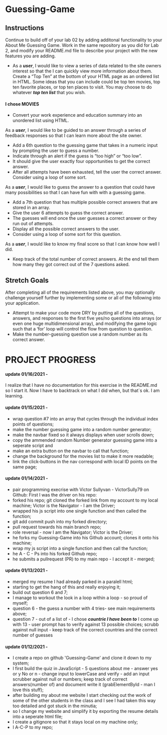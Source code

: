 # Guessing-Game

## Instructions
Continue to build off of your lab 02 by adding additonal functionality to your About Me Guessing Game. Work in the same repository as you did for Lab 2, and modify your README.md file to describe your project with the new features you are adding.

+ As a ***user***, I would like to view a series of data related to the site owners interest so that the I can quickly view more information about them.
Create a “Top Ten” at the bottom of your HTML page as an ordered list in HTML. Some ideas that you can include could be top ten movies, top ten favorite places, or top ten places to visit. You may choose to do whatever ***top ten list*** that you wish.

#### I chose MOVIES

- Convert your work experience and education summary into an unordered list using HTML.


As a ***user***, I would like to be guided to an answer through a series of feedback responses so that I can learn more about the site owner.
- Add a 6th question to the guessing game that takes in a numeric input by prompting the user to guess a number.
- Indicate through an alert if the guess is “too high” or “too low”.
- It should give the user exactly four opportunities to get the correct answer.
- After all attempts have been exhausted, tell the user the correct answer. Consider using a loop of some sort.


As a ***user***, I would like to guess the answer to a question that could have many possibilities so that I can have fun with with a guessing game.
- Add a 7th question that has multiple possible correct answers that are stored in an array.
- Give the user 6 attempts to guess the correct answer.
- The guesses will end once the user guesses a correct answer or they run out of attempts.
- Display all the possible correct answers to the user.
- Consider using a loop of some sort for this question.


As a ***user***, I would like to know my final score so that I can know how well I did.
- Keep track of the total number of correct answers. At the end tell them how many they got correct out of the 7 questions asked.

## Stretch Goals
After completing all of the requirements listed above, you may optionally challenge yourself further by implementing some or all of the following into your application.

+ Attempt to make your code more DRY by putting all of the questions, answers, and responses to the first five yes/no questions into arrays (or even one huge multidimensional array), and modifying the game logic such that a ‘for’ loop will control the flow from question to question.
+ Make the number-guessing question use a random number as its correct answer.

# PROJECT PROGRESS

#### update 01/16/2021 - 
I realize that I have no documentation for this exercise in the README.md so I start it. Now I have to backtrack on what I did when, but that`s ok. I am learning.

#### update 01/15/2021 - 
+ wrap question #7 into an array that cycles through the individual index points of questions; 
+ make the number guessing game into a random number generator;
+ make the navbar fixed so it always displays when user scrolls down;
+ copy the ammended random Number generator guessing game into a seperate script and 
+ make an extra button on the navbar to call that function;
+ change the background for the movies list to make it more readable;
+ link the click-buttons in the nav correspond with local ID points on the same page;

#### update 01/14/2021 -
+ pair programming execrise with Victor Sullyvan - VictorSully79 on Github:
First I was the driver on his repo:
+ forked his repo; git cloned the forked link from my account to my local machine; Victor is the Navigator - I am the Driver;
+ wrapped his js script into one single function and then called the function;
+ git add commit push into my forked directory;
+ pull request towards his main branch repo;
+ role reversal - now I am the Navigator; Victor is the Driver;
+ he forks my Guessing-Game into his Github account; clones it onto his machine;
+ wrap my js script into a single function and then call the function;
+ he A - C - Ps into his forked Github repo;
+ he submits a pullrequest (PR) to my main repo - I accept it - merged; 

#### update 01/13/2021 -
+ merged my resume I had already parked in a paralell html;
+ starting to get the hang of this and really enjoying it;
+ build out question 6 and 7;
+ I manage to workout the look in a loop within a loop - so proud of  myself;
+ question 6 - the guess a number with 4 tries- see main requirements above;
+ question 7 - out of a list of - I chose ***countrie I have been to*** I come up with 13 - user prompt has to verify against 13 possible choices; scrubb against null input - keep track of the correct countries and the correct number of guesses

#### update 01/12/2021 -
+ I create a repo on github 'Guessing-Game' and clone it down to my system;
+ I first build the quiz in JavaScript - 5 questions about me - answer yes or y No or n - change input to lowerCase and verify - add an input scrubber against null or numbers; keep track of correct answers(number of) and document write it (grabElementById - man I love this stuff);
+ after building my about me website I start checking out the work of some of the other students in the class and I see I had taken this way too detailed and got stuck in the minutia;
+ so I change my website and simplify it by exporting the resume details into a seperate html file;
+ I create a gitignore so that it stays local on my machine only;
+ I A-C-P to my repo;